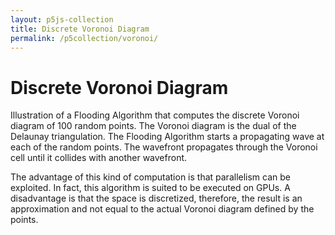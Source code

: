 ```yaml
---
layout: p5js-collection
title: Discrete Voronoi Diagram
permalink: /p5collection/voronoi/
---
```


# Discrete Voronoi Diagram

Illustration of a Flooding Algorithm that computes the discrete Voronoi diagram of 100 random points.
The Voronoi diagram is the dual of the Delaunay triangulation.
The Flooding Algorithm starts a propagating wave at each of the random points.
The wavefront propagates through the Voronoi cell until it collides with another wavefront.

The advantage of this kind of computation is that parallelism can be exploited.
In fact, this algorithm is suited to be executed on GPUs.
A disadvantage is that the space is discretized, therefore, the result is an approximation and not equal to the actual Voronoi diagram defined by the points.

<div id = "p5-voronoi" style="background-color: #fdfdfd justify-content: center; display: flex;"></div>